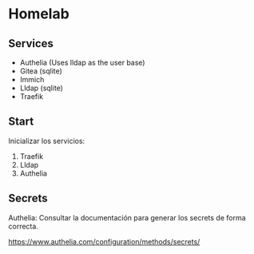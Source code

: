# Homelab

## Services

- Authelia (Uses lldap as the user base)
- Gitea (sqlite)
- Immich
- Lldap (sqlite)
- Traefik

## Start

Inicializar los servicios:

1. Traefik
2. Lldap
3. Authelia


## Secrets

Authelia: Consultar la documentación para generar los secrets de forma correcta.

https://www.authelia.com/configuration/methods/secrets/
